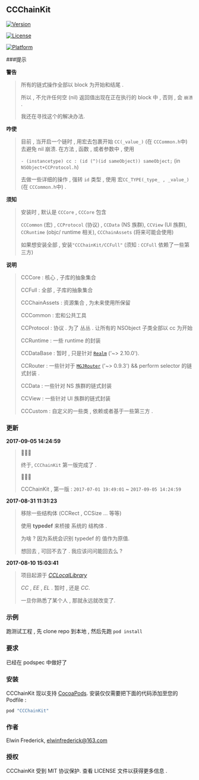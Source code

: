 ## CCChainKit

[![Version](https://img.shields.io/cocoapods/v/CCChainKit.svg?style=flat)](http://cocoapods.org/pods/CCChainKit)

[![License](https://img.shields.io/cocoapods/l/CCChainKit.svg?style=flat)](http://cocoapods.org/pods/CCChainKit)

[![Platform](https://img.shields.io/cocoapods/p/CCChainKit.svg?style=iOS)](http://cocoapods.org/pods/CCChainKit)

###提示

**警告**

> 所有的链式操作全部以 block 为开始和结尾 .
> 
> 所以 , 不允许任何空 (nil) 返回值出现在正在执行的 block 中 , 否则 , 会 `崩溃` .
> 
> 我还在寻找这个的解决办法.

**咋使**
> 目前 , 当开启一个链时 , 用宏去包裹开始 `CC(_value_)` (在 `CCCommon.h`中) 去避免 nil 崩溃.
> 在方法 , 函数 , 或者参数中 , 使用
> 
> `- (instancetype) cc : (id (^)(id sameObject)) sameObject;` (in `NSObject+CCProtocol.h`)
> 
> 去做一些详细的操作 , 强转 `id` 类型 , 使用 宏`CC_TYPE(_type_ , _value_)` (在 `CCCommon.h`中) .

**须知**
> 安装时 , 默认是 `CCCore` , `CCCore` 包含 
> 
> `CCCommon` (宏) , `CCProtocol` (协议) , `CCData` (NS 族群), `CCView` (UI 族群), `CCRuntime` (objc/ runtime 相关), `CCChainAssets` (将来可能会使用)
> 
> 如果想安装全部 , 安装`"CCChainKit/CCFull"` (须知 : `CCFull` 依赖了一些第三方)

**说明**
> CCCore : 核心 , 子库的抽象集合
> 
> CCFull : 全部 , 子库的抽象集合
> 
> CCChainAssets : 资源集合 , 为未来使用所保留
> 
> CCCommon : 宏和公共工具
> 
> CCProtocol : 协议 . 为了 丛丛 . 让所有的 NSObject 子类全部以 cc 为开始
> 
> CCRuntime : 一些 runtime 的封装
> 
> CCDataBase : 暂时 , 只是针对 [`Realm`](https://github.com/realm/realm-cocoa) ('~> 2.10.0').
> 
> CCRouter : 一些针对于 [`MGJRouter`](https://github.com/meili/MGJRouter) ('~> 0.9.3') && perform selector 的链式封装 .
> 
> CCData :  一些针对 NS 族群的链式封装
> 
> CCView :  一些针对 UI 族群的链式封装
> 
> CCCustom :  自定义的一些类 , 依赖或者基于一些第三方 .

### 更新
**2017-09-05 14:24:59**

> 👏👏👏
> 
> 终于, `CCChainKit` 第一版完成了 .
> 
> 👏👏👏
> 
> CCChainKit , 第一版 : `2017-07-01 19:49:01` ~ `2017-09-05 14:24:59`
> 

**2017-08-31 11:31:23**

> 移除一些结构体 (CCRect , CCSize ... 等等)
> 
> 使用 **typedef** 来桥接 系统的 结构体 .
> 
> 为啥 ? 因为系统会识别 typedef 的 值作为原值.
> 
> 想回去 , 可回不去了 . 我应该问问能回去么 ?

**2017-08-10 15:03:41**

> 项目起源于 _*[CCLocalLibrary](https://github.com/VArbiter/CCLocalLibrary)*_
> 
> *CC* , *EE* , *EL* . 暂时 , 还是 *CC*.
> 
> 一旦你熟悉了某个人 , 那就永远就改变了.

### 示例

跑测试工程 , 先 clone repo 到本地 , 然后先跑  `pod install`

### 要求

已经在 podspec 中做好了

### 安装

CCChainKit 现以支持 [CocoaPods](http://cocoapods.org). 
安装仅仅需要把下面的代码添加至您的 Podfile :

```ruby
pod "CCChainKit"
```

### 作者

Elwin Frederick, [elwinfrederick@163.com](elwinfrederick@163.com)

### 授权

CCChainKit 受到 MIT 协议保护. 查看 LICENSE 文件以获得更多信息 .
